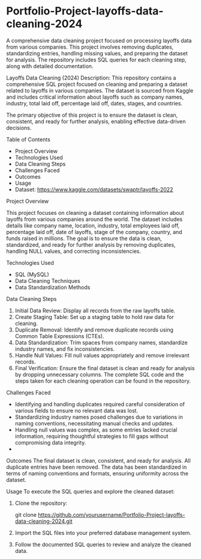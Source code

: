 # Portfolio-Project-layoffs-data-cleaning-2024
A comprehensive data cleaning project focused on processing layoffs data from various companies. This project involves removing duplicates, standardizing entries, handling missing values, and preparing the dataset for analysis. The repository includes SQL queries for each cleaning step, along with detailed documentation.

Layoffs Data Cleaning (2024)
Description:
This repository contains a comprehensive SQL project focused on cleaning and preparing a dataset related to layoffs in various companies. The dataset is sourced from Kaggle and includes critical information about layoffs such as company names, industry, total laid off, percentage laid off, dates, stages, and countries.

The primary objective of this project is to ensure the dataset is clean, consistent, and ready for further analysis, enabling effective data-driven decisions.

Table of Contents
- Project Overview
- Technologies Used
- Data Cleaning Steps
- Challenges Faced
- Outcomes
- Usage
- Dataset: https://www.kaggle.com/datasets/swaptr/layoffs-2022

  
Project Overview

This project focuses on cleaning a dataset containing information about layoffs from various companies around the world. The dataset includes details like company name, location, industry, total employees laid off, percentage laid off, date of layoffs, stage of the company, country, and funds raised in millions. The goal is to ensure the data is clean, standardized, and ready for further analysis by removing duplicates, handling NULL values, and correcting inconsistencies.

Technologies Used 

- SQL (MySQL)
- Data Cleaning Techniques
- Data Standardization Methods

Data Cleaning Steps
1. Initial Data Review: Display all records from the raw layoffs table.
2. Create Staging Table: Set up a staging table to hold raw data for cleaning.
3. Duplicate Removal: Identify and remove duplicate records using Common Table Expressions (CTEs).
4. Data Standardization: Trim spaces from company names, standardize industry names, and fix inconsistencies.
5. Handle Null Values: Fill null values appropriately and remove irrelevant records.
6. Final Verification: Ensure the final dataset is clean and ready for analysis by dropping unnecessary columns.
The complete SQL code and the steps taken for each cleaning operation can be found in the repository.

Challenges Faced
- Identifying and handling duplicates required careful consideration of various fields to ensure no relevant data was lost.
- Standardizing industry names posed challenges due to variations in naming conventions, necessitating manual checks and updates.
- Handling null values was complex, as some entries lacked crucial information, requiring thoughtful strategies to fill gaps without compromising data integrity.
- 
Outcomes
The final dataset is clean, consistent, and ready for analysis.
All duplicate entries have been removed.
The data has been standardized in terms of naming conventions and formats, ensuring uniformity across the dataset.

Usage
To execute the SQL queries and explore the cleaned dataset:
1. Clone the repository:

    git clone https://github.com/yourusername/Portfolio-Project-layoffs-data-cleaning-2024.git
3. Import the SQL files into your preferred database management system.
4. Follow the documented SQL queries to review and analyze the cleaned data. 
